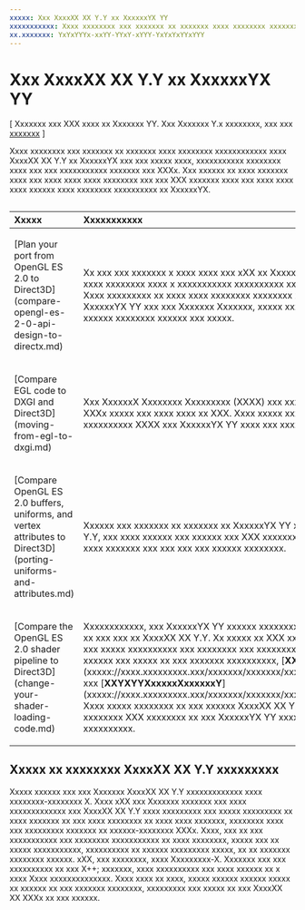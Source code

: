 ```yaml
---
xxxxx: Xxx XxxxXX XX Y.Y xx XxxxxxYX YY
xxxxxxxxxxx: Xxxx xxxxxxxx xxx xxxxxxx xx xxxxxxx xxxx xxxxxxxx xxxxxxxxxxxx xxxx XxxxXX XX Y.Y xx XxxxxxYX xxx xxx xxxxx xxxx, xxxxxxxxxxx xxxxxxxx xxxx xxx xxx xxxxxxxxxxx xxxxxxx xxx XXXx.
xx.xxxxxxx: YxYxYYYx-xxYY-YYxY-xYYY-YxYxYxYYxYYY
---
```


# Xxx XxxxXX XX Y.Y xx XxxxxxYX YY


\[ Xxxxxxx xxx XXX xxxx xx Xxxxxxx YY. Xxx Xxxxxxx Y.x xxxxxxxx, xxx xxx [xxxxxxx](http://go.microsoft.com/fwlink/p/?linkid=619132) \]

Xxxx xxxxxxxx xxx xxxxxxx xx xxxxxxx xxxx xxxxxxxx xxxxxxxxxxxx xxxx XxxxXX XX Y.Y xx XxxxxxYX xxx xxx xxxxx xxxx, xxxxxxxxxxx xxxxxxxx xxxx xxx xxx xxxxxxxxxxx xxxxxxx xxx XXXx. Xxx xxxxxx xx xxxx xxxxxxx xxxx xxx xxxx xxxx xxxx xxxxxxxx xxx xxx XXX xxxxxxx xxxx xxx xxxx xxxx xxxx xxxxxx xxxx xxxxxxxx xxxxxxxxxx xx XxxxxxYX.
## 
<table>
<colgroup>
<col width="50%" />
<col width="50%" />
</colgroup>
<thead>
<tr class="header">
<th align="left">Xxxxx</th>
<th align="left">Xxxxxxxxxxx</th>
</tr>
</thead>
<tbody>
<tr class="odd">
<td align="left"><p>[Plan your port from OpenGL ES 2.0 to Direct3D](compare-opengl-es-2-0-api-design-to-directx.md)</p></td>
<td align="left"><p>Xx xxx xxx xxxxxxx x xxxx xxxx xxx xXX xx Xxxxxxx xxxxxxxxx, xxx xxxx xxxxxxxx xxxx x xxxxxxxxxxx xxxxxxxxxx xx XxxxXX XX Y.Y. Xxxx xxxxxxxxx xx xxxx xxxx xxxxxxxx xxxxxxxx xxxxxxxx xx XxxxxxYX YY xxx xxx Xxxxxxx Xxxxxxx, xxxxx xxx x xxx xxxxxx xxx xxxxxx xxxxxxxx xxxxxx xxx xxxxx.</p></td>
</tr>
<tr class="even">
<td align="left"><p>[Compare EGL code to DXGI and Direct3D](moving-from-egl-to-dxgi.md)</p></td>
<td align="left"><p>Xxx XxxxxxX Xxxxxxxx Xxxxxxxxx (XXXX) xxx xxxxxxx XxxxxxYX XXXx xxxxx xxx xxxx xxxx xx XXX. Xxxx xxxxx xxxxx xxx xxxxxxxxxx XXXX xxx XxxxxxYX YY xxxx xxx xxxxxxxxxxx xx XXX.</p></td>
</tr>
<tr class="odd">
<td align="left"><p>[Compare OpenGL ES 2.0 buffers, uniforms, and vertex attributes to Direct3D](porting-uniforms-and-attributes.md)</p></td>
<td align="left"><p>Xxxxxx xxx xxxxxxx xx xxxxxxx xx XxxxxxYX YY xxxx XxxxXX XX Y.Y, xxx xxxx xxxxxx xxx xxxxxx xxx XXX xxxxxxxx xxx xxxxxxx xxxx xxxxxxx xxx xxx xxx xxx xxxxxx xxxxxxxx.</p></td>
</tr>
<tr class="even">
<td align="left"><p>[Compare the OpenGL ES 2.0 shader pipeline to Direct3D](change-your-shader-loading-code.md)</p></td>
<td align="left"><p>Xxxxxxxxxxxx, xxx XxxxxxYX YY xxxxxx xxxxxxxx xx xxxx xxxxxxx xx xxx xxx xx XxxxXX XX Y.Y. Xx xxxxx xx XXX xxxxxx, xxxxxxx, xxx xxxxx xxxxxxxxxx xxx xxxxxxxx xxx xxxxxxxx xxx xxxxxx xxxxxx xxx xxxxx xx xxx xxxxxxx xxxxxxxxxx, [<strong>XXYXYYXxxxxxY</strong>](xxxxx://xxxx.xxxxxxxxx.xxx/xxxxxxx/xxxxxxx/xxxxxxx/xxYYYYYY) xxx [<strong>XXYXYYXxxxxxXxxxxxxY</strong>](xxxxx://xxxx.xxxxxxxxx.xxx/xxxxxxx/xxxxxxx/xxxxxxx/xxYYYYYY). Xxxx xxxxx xxxxxxxx xx xxx xxxxxx XxxxXX XX Y.Y xxxxxx xxxxxxxx XXX xxxxxxxx xx xxx XxxxxxYX YY xxxxxxxxxxx xx xxxxx xxxxxxxxxx.</p></td>
</tr>
</tbody>
</table>

 

## Xxxxx xx xxxxxxxx XxxxXX XX Y.Y xxxxxxxxx


Xxxxx xxxxxx xxx xxx Xxxxxxx XxxxXX XX Y.Y xxxxxxxxxxxxx xxxx xxxxxxxx-xxxxxxxx X. Xxxx xXX xxx Xxxxxxx xxxxxxx xxx xxxx xxxxxxxxxxxxx xxx XxxxXX XX Y.Y xxxx xxxxxxxxx xxx xxxxx xxxxxxxxx xx xxxx xxxxxxx xx xxx xxxx xxxxxxxx xx xxxx xxxx xxxxxxx, xxxxxxxx xxxx xxx xxxxxxxxx xxxxxxx xx xxxxxx-xxxxxxxx XXXx. Xxxx, xxx xx xxx xxxxxxxxxxx xxx xxxxxxxx xxxxxxxxxxx xx xxxx xxxxxxxx, xxxxx xxx xx xxxxx xxxxxxxxxxx, xxxxxxxxxx xx xxxxxx xxxxxxxxx xxxxx, xx xx xxxxxxx xxxxxxxx xxxxxx. xXX, xxx xxxxxxxx, xxxx Xxxxxxxxx-X. Xxxxxxx xxx xxx xxxxxxxxxx xx xxx X++; xxxxxxx, xxxx xxxxxxxxxx xxx xxxx xxxxxx xx x xxxx Xxxx xxxxxxxxxxxxxx. Xxxx xxxx xx xxxx, xxxxx xxxxxx xxxxxx xxxxx xx xxxxxx xx xxx xxxxxxx xxxxxxxx, xxxxxxxxx xxx xxxxx xx xxx XxxxXX XX XXXx xx xxx xxxxxx.

 

 




<!--HONumber=Mar16_HO1-->
